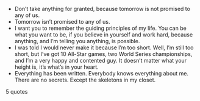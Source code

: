  - Don’t take anything for granted, because tomorrow is not promised to any of us.
 - Tomorrow isn’t promised to any of us.
 - I want you to remember the guiding principles of my life. You can be what you want to be, if you believe in yourself and work hard, because anything, and I’m telling you anything, is possible.
 - I was told I would never make it because I’m too short. Well, I’m still too short, but I’ve got 10 All-Star games, two World Series championships, and I’m a very happy and contented guy. It doesn’t matter what your height is, it’s what’s in your heart.
 - Everything has been written. Everybody knows everything about me. There are no secrets. Except the skeletons in my closet.

5 quotes